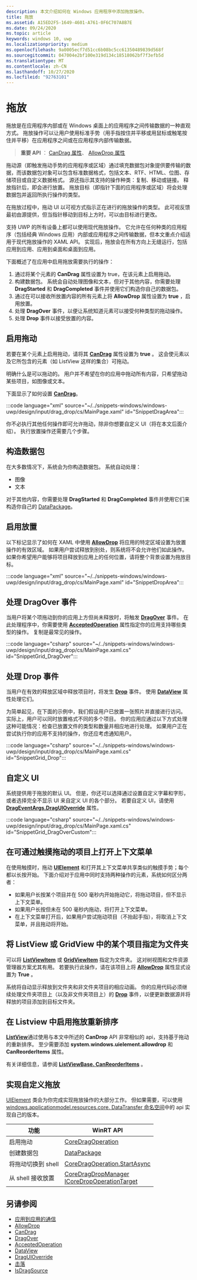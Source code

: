 ```yaml
---
description: 本文介绍如何在 Windows 应用程序中添加拖放操作。
title: 拖放
ms.assetid: A15ED2F5-1649-4601-A761-0F6C707A8B7E
ms.date: 09/24/2020
ms.topic: article
keywords: windows 10, uwp
ms.localizationpriority: medium
ms.openlocfilehash: 9a0005ecf7d51cc6b08bc5cc61350489839d568f
ms.sourcegitcommit: 047004e2bf100e319d134c18518062bf7f3efb5d
ms.translationtype: MT
ms.contentlocale: zh-CN
ms.lasthandoff: 10/27/2020
ms.locfileid: "92763101"
---
```

# <a name="drag-and-drop"></a>拖放

拖放是在应用程序内部或在 Windows 桌面上的应用程序之间传输数据的一种直观方式。 拖放操作可以让用户使用标准手势（用手指按住并平移或用鼠标或触笔按住并平移）在应用程序之间或在应用程序内部传输数据。

> **重要 API** ： [CanDrag 属性](/uwp/api/windows.ui.xaml.uielement.candrag)、 [AllowDrop 属性](/uwp/api/windows.ui.xaml.uielement.allowdrop) 

拖动源（即触发拖动手势的应用程序或区域）通过填充数据包对象提供要传输的数据，而该数据包对象可以包含标准数据格式，包括文本、RTF、HTML、位图、存储项目或自定义数据格式。 源还指示其支持的操作种类：复制、移动或链接。 释放指针后，即会进行放置。 拖放目标（即指针下面的应用程序或区域）将会处理数据包并返回所执行操作的类型。

在拖放过程中，拖动 UI 以可视方式指示正在进行的拖放操作的类型。 此可视反馈最初由源提供，但当指针移动到目标上方时，可以由目标进行更改。

支持 UWP 的所有设备上都可以使用现代拖放操作。 它允许在任何种类的应用程序（包括经典 Windows 应用）内部或应用程序之间传输数据，但本文重点介绍适用于现代拖放操作的 XAML API。 实现后，拖放会在所有方向上无缝运行，包括应用到应用、应用到桌面和桌面到应用。

下面概述了在应用中启用拖放需要执行的操作：

1. 通过将某个元素的 **CanDrag** 属性设置为 true，在该元素上启用拖动。  
2. 构建数据包。 系统会自动处理图像和文本，但对于其他内容，你需要处理 **DragStarted** 和 **DragCompleted** 事件并使用它们构造你自己的数据包。 
3. 通过在可以接收所放置内容的所有元素上将 **AllowDrop** 属性设置为 **true** ，启用放置。 
4. 处理 **DragOver** 事件，以便让系统知道元素可以接受何种类型的拖动操作。 
5. 处理 **Drop** 事件以接受放置的内容。 



## <a name="enable-dragging"></a>启用拖动

若要在某个元素上启用拖动，请将其 [**CanDrag**](/uwp/api/windows.ui.xaml.uielement.candrag) 属性设置为 **true** 。 这会使元素以及它所包含的元素（如 ListView 这样的集合）可拖动。

明确什么是可以拖动的。 用户并不希望在你的应用中拖动所有内容，只希望拖动某些项目，如图像或文本。 

下面显示了如何设置 [**CanDrag**](/uwp/api/windows.ui.xaml.uielement.candrag)。

:::code language="xml" source="~/../snippets-windows/windows-uwp/design/input/drag_drop/cs/MainPage.xaml" id="SnippetDragArea":::

你不必执行其他任何操作即可允许拖动，除非你想要自定义 UI（将在本文后面介绍）。 执行放置操作还需要几个步骤。

## <a name="construct-a-data-package"></a>构造数据包 

在大多数情况下，系统会为你构造数据包。 系统自动处理：
* 图像
* 文本 

对于其他内容，你需要处理 **DragStarted** 和 **DragCompleted** 事件并使用它们来构造你自己的 [DataPackage](/uwp/api/windows.applicationmodel.datatransfer.datapackage)。

## <a name="enable-dropping"></a>启用放置

以下标记显示了如何在 XAML 中使用 [**AllowDrop**](/uwp/api/windows.ui.xaml.uielement.allowdrop) 将应用的特定区域设置为放置操作的有效区域。 如果用户尝试释放到别处，则系统将不会允许他们如此操作。 如果你希望用户能够将项目释放到应用上的任何位置，请将整个背景设置为拖放目标。

:::code language="xml" source="~/../snippets-windows/windows-uwp/design/input/drag_drop/cs/MainPage.xaml" id="SnippetDropArea":::


## <a name="handle-the-dragover-event"></a>处理 DragOver 事件

当用户将某个项拖动到你的应用上方但尚未释放时，将触发 [**DragOver**](/uwp/api/windows.ui.xaml.uielement.dragover) 事件。 在此处理程序中，你需要使用 [**AcceptedOperation**](/uwp/api/windows.ui.xaml.drageventargs.acceptedoperation) 属性指定你的应用支持哪些类型的操作。 复制是最常见的操作。

:::code language="csharp" source="~/../snippets-windows/windows-uwp/design/input/drag_drop/cs/MainPage.xaml.cs" id="SnippetGrid_DragOver":::

## <a name="process-the-drop-event"></a>处理 Drop 事件

当用户在有效的释放区域中释放项目时，将发生 [**Drop**](/uwp/api/windows.ui.xaml.uielement.drop) 事件。 使用 [**DataView**](/uwp/api/windows.ui.xaml.drageventargs.dataview) 属性处理它们。

为简单起见，在下面的示例中，我们假设用户已放置一张照片并直接进行访问。 实际上，用户可以同时放置格式不同的多个项目。 你的应用应通过以下方式处理这种可能情况：检查已放置文件的类型和数量并相应地进行处理。 如果用户正在尝试执行你的应用不支持的操作，你还应考虑通知用户。

:::code language="csharp" source="~/../snippets-windows/windows-uwp/design/input/drag_drop/cs/MainPage.xaml.cs" id="SnippetGrid_Drop":::

## <a name="customize-the-ui"></a>自定义 UI

系统提供用于拖放的默认 UI。 但是，你还可以选择通过设置自定义字幕和字形，或者选择完全不显示 UI 来自定义 UI 的各个部分。 若要自定义 UI，请使用 [**DragEventArgs.DragUIOverride**](/uwp/api/windows.ui.xaml.drageventargs.draguioverride) 属性。

:::code language="csharp" source="~/../snippets-windows/windows-uwp/design/input/drag_drop/cs/MainPage.xaml.cs" id="SnippetGrid_DragOverCustom":::

## <a name="open-a-context-menu-on-an-item-you-can-drag-with-touch"></a>在可通过触摸拖动的项目上打开上下文菜单

在使用触摸时，拖动 [**UIElement**](/uwp/api/Windows.UI.Xaml.UIElement) 和打开其上下文菜单共享类似的触摸手势；每个都以长按开始。 下面介绍对于应用中同时支持两种操作的元素，系统如何区分两者： 

* 如果用户长按某个项目并在 500 毫秒内开始拖动它，将拖动项目，但不显示上下文菜单。 
* 如果用户长按但未在 500 毫秒内拖动，将打开上下文菜单。 
* 在上下文菜单打开后，如果用户尝试拖动项目（不抬起手指），将取消上下文菜单，并且拖动将开始。

## <a name="designate-an-item-in-a-listview-or-gridview-as-a-folder"></a>将 ListView 或 GridView 中的某个项目指定为文件夹

可以将 [**ListViewItem**](/uwp/api/Windows.UI.Xaml.Controls.ListViewItem) 或 [**GridViewItem**](/uwp/api/Windows.UI.Xaml.Controls.GridViewItem) 指定为文件夹。 这对树视图和文件资源管理器方案尤其有用。 若要执行此操作，请在该项目上将 [**AllowDrop**](/uwp/api/windows.ui.xaml.uielement.allowdrop) 属性显式设置为 **True** 。 

系统将自动显示释放到文件夹和非文件夹项目的相应动画。 你的应用代码必须继续处理文件夹项目上（以及非文件夹项目上）的 [**Drop**](/uwp/api/windows.ui.xaml.uielement.drop) 事件，以便更新数据源并将释放的项目添加到目标文件夹。

## <a name="enable-drag-and-drop-reordering-within-listviews"></a>在 Listview 中启用拖放重新排序

[**ListView**](/uwp/api/Windows.UI.Xaml.Controls.ListView)通过使用与本文中所述的 **CanDrop** API 非常相似的 api，支持基于拖动的重新排序。 至少需要添加 **system.windows.uielement.allowdrop** 和 **CanReorderItems** 属性。

有关详细信息，请参阅 [**ListViewBase. CanReorderItems**](/uwp/api/windows.ui.xaml.controls.listviewbase.canreorderitems) 。

## <a name="implementing-custom-drag-and-drop"></a>实现自定义拖放

[UIElement](/uwp/api/windows.ui.xaml.uielement) 类会为你完成实现拖放操作的大部分工作。 但如果需要，可以使用 [windows.applicationmodel.resources.core. DataTransfer 命名空间](/uwp/api/windows.applicationmodel.datatransfer.dragdrop.core)中的 api 实现自己的版本。

| 功能 | WinRT API |
| --- | --- |
|  启用拖动 | [CoreDragOperation](/uwp/api/windows.applicationmodel.datatransfer.dragdrop.core.coredragoperation)  |
|  创建数据包 | [DataPackage](/uwp/api/windows.applicationmodel.datatransfer.datapackage)  |
| 将拖动切换到 shell  | [CoreDragOperation.StartAsync](/uwp/api/windows.applicationmodel.datatransfer.dragdrop.core.coredragoperation)  |
| 从 shell 接收放置  | [CoreDragDropManager](/uwp/api/windows.applicationmodel.datatransfer.dragdrop.core.coredragdropmanager)<br/>[ICoreDropOperationTarget](/uwp/api/windows.applicationmodel.datatransfer.dragdrop.core.icoredropoperationtarget)    |



## <a name="see-also"></a>另请参阅

* [应用到应用的通信](index.md)
* [AllowDrop](/uwp/api/windows.ui.xaml.uielement.allowdrop)
* [CanDrag](/uwp/api/windows.ui.xaml.uielement.candrag)
* [DragOver](/uwp/api/windows.ui.xaml.uielement.dragover)
* [AcceptedOperation](/uwp/api/windows.ui.xaml.drageventargs.acceptedoperation)
* [DataView](/uwp/api/windows.ui.xaml.drageventargs.dataview)
* [DragUIOverride](/uwp/api/windows.ui.xaml.drageventargs.draguioverride)
* [击落](/uwp/api/windows.ui.xaml.uielement.drop)
* [IsDragSource](/uwp/api/windows.ui.xaml.controls.listviewbase.isdragsource)
